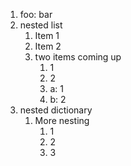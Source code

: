  1. foo: bar
 2. nested list
     1. Item 1
     2. Item 2
     3. two items coming up
         1. 1
         2. 2
         1. a: 1
         2. b: 2
 3. nested dictionary
     1. More nesting
         1. 1
         2. 2
         3. 3